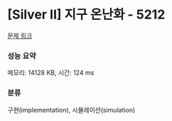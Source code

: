 # [Silver II] 지구 온난화 - 5212 

[문제 링크](https://www.acmicpc.net/problem/5212) 

### 성능 요약

메모리: 14128 KB, 시간: 124 ms

### 분류

구현(implementation), 시뮬레이션(simulation)

